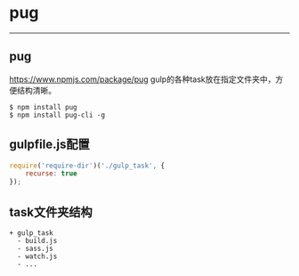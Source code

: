 # pug
---

## pug

https://www.npmjs.com/package/pug
gulp的各种task放在指定文件夹中，方便结构清晰。

```
$ npm install pug
$ npm install pug-cli -g
```

## gulpfile.js配置

```js
require('require-dir')('./gulp_task', {
    recurse: true
});
```

## task文件夹结构

```
+ gulp_task
  - build.js
  - sass.js
  - watch.js
  - ...
```




